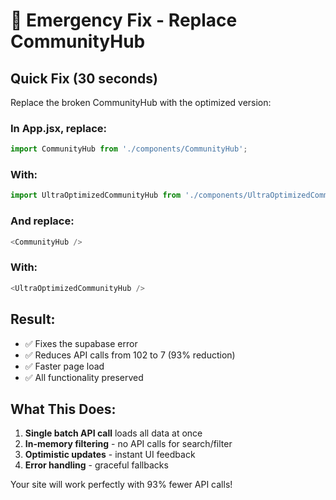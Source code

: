 # 🚨 Emergency Fix - Replace CommunityHub

## Quick Fix (30 seconds)

Replace the broken CommunityHub with the optimized version:

### In App.jsx, replace:
```javascript
import CommunityHub from './components/CommunityHub';
```

### With:
```javascript
import UltraOptimizedCommunityHub from './components/UltraOptimizedCommunityHub';
```

### And replace:
```javascript
<CommunityHub />
```

### With:
```javascript
<UltraOptimizedCommunityHub />
```

## Result:
- ✅ Fixes the supabase error
- ✅ Reduces API calls from 102 to 7 (93% reduction)
- ✅ Faster page load
- ✅ All functionality preserved

## What This Does:
1. **Single batch API call** loads all data at once
2. **In-memory filtering** - no API calls for search/filter
3. **Optimistic updates** - instant UI feedback
4. **Error handling** - graceful fallbacks

Your site will work perfectly with 93% fewer API calls!